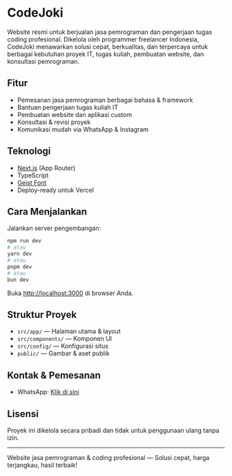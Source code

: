 # CodeJoki

Website resmi untuk berjualan jasa pemrograman dan pengerjaan tugas coding profesional. Dikelola oleh programmer freelancer Indonesia, CodeJoki menawarkan solusi cepat, berkualitas, dan terpercaya untuk berbagai kebutuhan proyek IT, tugas kuliah, pembuatan website, dan konsultasi pemrograman.

## Fitur

- Pemesanan jasa pemrograman berbagai bahasa & framework
- Bantuan pengerjaan tugas kuliah IT
- Pembuatan website dan aplikasi custom
- Konsultasi & revisi proyek
- Komunikasi mudah via WhatsApp & Instagram

## Teknologi

- [Next.js](https://nextjs.org) (App Router)
- TypeScript
- [Geist Font](https://vercel.com/font)
- Deploy-ready untuk Vercel

## Cara Menjalankan

Jalankan server pengembangan:

```bash
npm run dev
# atau
yarn dev
# atau
pnpm dev
# atau
bun dev
```

Buka [http://localhost:3000](http://localhost:3000) di browser Anda.

## Struktur Proyek

- `src/app/` — Halaman utama & layout
- `src/components/` — Komponen UI
- `src/config/` — Konfigurasi situs
- `public/` — Gambar & aset publik

## Kontak & Pemesanan

- WhatsApp: [Klik di sini](https://wa.me/+628562881011101016157900849)

## Lisensi

Proyek ini dikelola secara pribadi dan tidak untuk penggunaan ulang tanpa izin.

---

Website jasa pemrograman & coding profesional — Solusi cepat, harga terjangkau, hasil terbaik!
